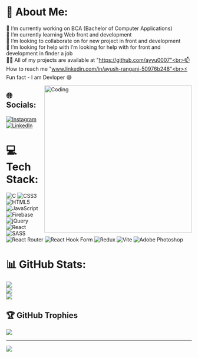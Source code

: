# 💫 About Me:
🔭 I’m currently working on BCA (Bachelor of Computer Applications)<br>🌱 I’m currently learning Web front and development<br>👯 I’m looking to collaborate on for new project in front and development<br>🤝 I’m looking for help with I’m looking for help with for front and development in finder a job<br>👨‍💻 All of my projects are available at "https://github.com/ayyu0007"<br>📫 How to reach me "www.linkedin.com/in/ayush-rangani-50976b248"<br>⚡ Fun fact - I am Devloper 😅

<img align="right" alt="Coding" width="400" src="https://media.tenor.com/rePDfDWO3XoAAAAd/hacking.gif">


## 🌐 Socials:
[![Instagram](https://img.shields.io/badge/Instagram-%23E4405F.svg?logo=Instagram&logoColor=white)](https://instagram.com/ayyu_rangani_0007_) [![LinkedIn](https://img.shields.io/badge/LinkedIn-%230077B5.svg?logo=linkedin&logoColor=white)](https://www.linkedin.com/in/ayush-rangani-50976b248/) 

# 💻 Tech Stack:
![C](https://img.shields.io/badge/c-%2300599C.svg?style=plastic&logo=c&logoColor=white) ![CSS3](https://img.shields.io/badge/css3-%231572B6.svg?style=plastic&logo=css3&logoColor=white) ![HTML5](https://img.shields.io/badge/html5-%23E34F26.svg?style=plastic&logo=html5&logoColor=white) ![JavaScript](https://img.shields.io/badge/javascript-%23323330.svg?style=plastic&logo=javascript&logoColor=%23F7DF1E) ![Firebase](https://img.shields.io/badge/firebase-%23039BE5.svg?style=plastic&logo=firebase) ![jQuery](https://img.shields.io/badge/jquery-%230769AD.svg?style=plastic&logo=jquery&logoColor=white) ![React](https://img.shields.io/badge/react-%2320232a.svg?style=plastic&logo=react&logoColor=%2361DAFB) ![SASS](https://img.shields.io/badge/SASS-hotpink.svg?style=plastic&logo=SASS&logoColor=white) ![React Router](https://img.shields.io/badge/React_Router-CA4245?style=plastic&logo=react-router&logoColor=white) ![React Hook Form](https://img.shields.io/badge/React%20Hook%20Form-%23EC5990.svg?style=plastic&logo=reacthookform&logoColor=white) ![Redux](https://img.shields.io/badge/redux-%23593d88.svg?style=plastic&logo=redux&logoColor=white) ![Vite](https://img.shields.io/badge/vite-%23646CFF.svg?style=plastic&logo=vite&logoColor=white) ![Adobe Photoshop](https://img.shields.io/badge/adobe%20photoshop-%2331A8FF.svg?style=plastic&logo=adobe%20photoshop&logoColor=white)
# 📊 GitHub Stats:
![](https://github-readme-stats.vercel.app/api?username=ayyu0007&theme=radical&hide_border=false&include_all_commits=false&count_private=true)<br/>
![](https://github-readme-streak-stats.herokuapp.com/?user=ayyu0007&theme=radical&hide_border=false)<br/>
![](https://github-readme-stats.vercel.app/api/top-langs/?username=ayyu0007&theme=radical&hide_border=false&include_all_commits=false&count_private=true&layout=compact)

## 🏆 GitHub Trophies
![](https://github-profile-trophy.vercel.app/?username=ayyu0007&theme=monokai&no-frame=false&no-bg=true&margin-w=4)

---
[![](https://visitcount.itsvg.in/api?id=ayyu0007&icon=5&color=5)](https://visitcount.itsvg.in)

<!-- Proudly created with GPRM ( https://gprm.itsvg.in ) -->
